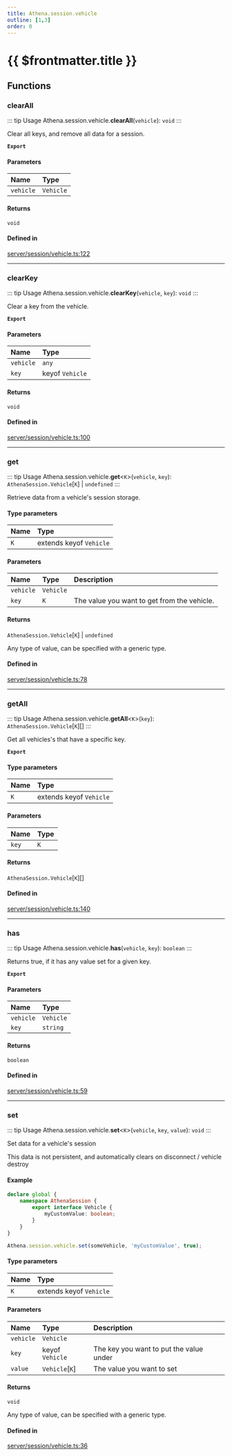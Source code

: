 ```yaml
---
title: Athena.session.vehicle
outline: [1,3]
order: 0
---
```


# {{ $frontmatter.title }}


## Functions

### clearAll

::: tip Usage
Athena.session.vehicle.**clearAll**(`vehicle`): `void`
:::

Clear all keys, and remove all data for a session.

**`Export`**

#### Parameters

| Name | Type |
| :------ | :------ |
| `vehicle` | `Vehicle` |

#### Returns

`void`

#### Defined in

[server/session/vehicle.ts:122](https://github.com/Stuyk/altv-athena/blob/85b158f/src/core/server/session/vehicle.ts#L122)

___

### clearKey

::: tip Usage
Athena.session.vehicle.**clearKey**(`vehicle`, `key`): `void`
:::

Clear a key from the vehicle.

**`Export`**

#### Parameters

| Name | Type |
| :------ | :------ |
| `vehicle` | `any` |
| `key` | keyof `Vehicle` |

#### Returns

`void`

#### Defined in

[server/session/vehicle.ts:100](https://github.com/Stuyk/altv-athena/blob/85b158f/src/core/server/session/vehicle.ts#L100)

___

### get

::: tip Usage
Athena.session.vehicle.**get**<`K`\>(`vehicle`, `key`): `AthenaSession.Vehicle`[`K`] \| `undefined`
:::

Retrieve data from a vehicle's session storage.

#### Type parameters

| Name | Type |
| :------ | :------ |
| `K` | extends keyof `Vehicle` |

#### Parameters

| Name | Type | Description |
| :------ | :------ | :------ |
| `vehicle` | `Vehicle` |  |
| `key` | `K` | The value you want to get from the vehicle. |

#### Returns

`AthenaSession.Vehicle`[`K`] \| `undefined`

Any type of value, can be specified with a generic type.

#### Defined in

[server/session/vehicle.ts:78](https://github.com/Stuyk/altv-athena/blob/85b158f/src/core/server/session/vehicle.ts#L78)

___

### getAll

::: tip Usage
Athena.session.vehicle.**getAll**<`K`\>(`key`): `AthenaSession.Vehicle`[`K`][]
:::

Get all vehicles's that have a specific key.

**`Export`**

#### Type parameters

| Name | Type |
| :------ | :------ |
| `K` | extends keyof `Vehicle` |

#### Parameters

| Name | Type |
| :------ | :------ |
| `key` | `K` |

#### Returns

`AthenaSession.Vehicle`[`K`][]

#### Defined in

[server/session/vehicle.ts:140](https://github.com/Stuyk/altv-athena/blob/85b158f/src/core/server/session/vehicle.ts#L140)

___

### has

::: tip Usage
Athena.session.vehicle.**has**(`vehicle`, `key`): `boolean`
:::

Returns true, if it has any value set for a given key.

**`Export`**

#### Parameters

| Name | Type |
| :------ | :------ |
| `vehicle` | `Vehicle` |
| `key` | `string` |

#### Returns

`boolean`

#### Defined in

[server/session/vehicle.ts:59](https://github.com/Stuyk/altv-athena/blob/85b158f/src/core/server/session/vehicle.ts#L59)

___

### set

::: tip Usage
Athena.session.vehicle.**set**<`K`\>(`vehicle`, `key`, `value`): `void`
:::

Set data for a vehicle's session

This data is not persistent, and automatically clears on disconnect / vehicle destroy

#### Example
```ts
declare global {
    namespace AthenaSession {
        export interface Vehicle {
            myCustomValue: boolean;
        }
    }
}

Athena.session.vehicle.set(someVehicle, 'myCustomValue', true);
```

#### Type parameters

| Name | Type |
| :------ | :------ |
| `K` | extends keyof `Vehicle` |

#### Parameters

| Name | Type | Description |
| :------ | :------ | :------ |
| `vehicle` | `Vehicle` |  |
| `key` | keyof `Vehicle` | The key you want to put the value under |
| `value` | `Vehicle`[`K`] | The value you want to set |

#### Returns

`void`

Any type of value, can be specified with a generic type.

#### Defined in

[server/session/vehicle.ts:36](https://github.com/Stuyk/altv-athena/blob/85b158f/src/core/server/session/vehicle.ts#L36)
